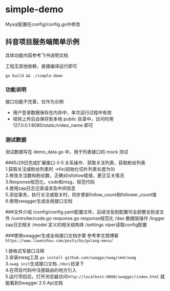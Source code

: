 # simple-demo

Mysql配置在config/config.go中修改

## 抖音项目服务端简单示例

具体功能内容参考飞书说明文档

工程无其他依赖，直接编译运行即可

```shell
go build && ./simple-demo
```

### 功能说明

接口功能不完善，仅作为示例

* 用户登录数据保存在内存中，单次运行过程中有效
* 视频上传后会保存到本地 public 目录中，访问时用 127.0.0.1:8080/static/video_name 即可

### 测试数据

测试数据写在 demo_data.go 中，用于列表接口的 mock 测试

###5/29日完成扩展接口-II
0.关系操作、获取关注列表、获取粉丝列表\
1.获取关注或粉丝列表时  ->fix(初始化切片列表长度为0)\
2.修改关注数和粉丝数，正确对isfollow赋值，更正互关情况\
3.Response规范化，code和msg，规范代码\
4.使用zap日志记录请求及中间信息\
5.添加事务，执行关注或取关时，同步更新follow_count和follower_count值\
6.使用swagger生成全局接口文档

###文件介绍
/config/config.yaml配置文件，后续涉及到配置可全部整合到该文件
/controller/code.go response.go    response规范化
/dao 数据层操作
/logger zap日志相关
/model 定义的相关结构体
/settings viper读取config配置 

###使用swagger生成全局接口文档步骤
参考李文周博客 ```https://www.liwenzhou.com/posts/Go/golang-menu/```

1.按格式写接口注释\
2.安装swag工具 ```go install github.com/swaggo/swag/cmd/swag```\
3.```swag init```生成接口文档```./docs```目录下\
4.在项目代码中注册路由的地方引入\
5.运行项目后，打开浏览器访问```http://localhost:8080/swagger/index.html``` 就能看到Swagger 2.0 Api文档
